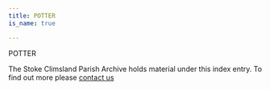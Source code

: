 ```yaml
---
title: POTTER
is_name: true

---
```


POTTER


The Stoke Climsland Parish Archive holds material under this index entry. To find out more please [contact us](/contact/)
